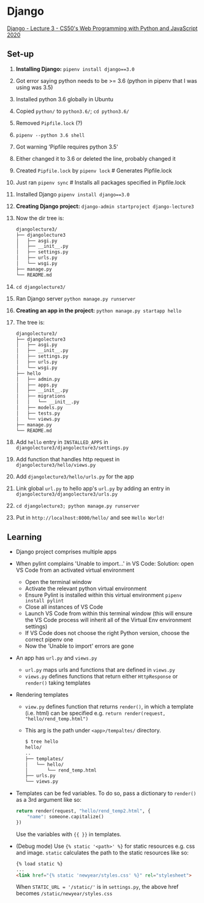 # Django

[Django - Lecture 3 - CS50's Web Programming with Python and JavaScript 2020](https://www.youtube.com/watch?v=w8q0C-C1js4&list=PLhQjrBD2T380xvFSUmToMMzERZ3qB5Ueu&index=5)

## Set-up

1. **Installing Django:** `pipenv install django==3.0`
2. Got error saying python needs to be >= 3.6 (python in pipenv that I was using was 3.5)
3. Installed python 3.6 globally in Ubuntu
4. Copied `python/` to `python3.6/`; `cd python3.6/`
5. Removed `Pipfile.lock` (?)
6. `pipenv --python 3.6 shell`
7. Got warning 'Pipfile requires python 3.5'
8. Either changed it to 3.6 or deleted the line, probably changed it
9. Created `Pipfile.lock` by `pipenv lock` # Generates Pipfile.lock
10. Just ran `pipenv sync` # Installs all packages specified in Pipfile.lock
11. Installed Django `pipenv install django==3.0`
12. **Creating Django project:** `django-admin startproject django-lecture3`
13. Now the dir tree is:

    ```bash
    djangolecture3/
    ├── djangolecture3
    │   ├── asgi.py
    │   ├── __init__.py
    │   ├── settings.py
    │   ├── urls.py
    │   └── wsgi.py
    ├── manage.py
    └── README.md
    ```

14. `cd djangolecture3/`
15. Ran Django server `python manage.py runserver`
16. **Creating an app in the project:** `python manage.py startapp hello`
17. The tree is:

    ```bash
    djangolecture3/
    ├── djangolecture3
    │   ├── asgi.py
    │   ├── __init__.py
    │   ├── settings.py
    │   ├── urls.py
    │   └── wsgi.py
    ├── hello
    │   ├── admin.py
    │   ├── apps.py
    │   ├── __init__.py
    │   ├── migrations
    │   │   └── __init__.py
    │   ├── models.py
    │   ├── tests.py
    │   └── views.py
    ├── manage.py
    └── README.md
    ```

18. Add `hello` entry in `INSTALLED_APPS` in `djangolecture3/djangolecture3/settings.py`
19. Add function that handles http request in `djangolecture3/hello/views.py`
20. Add `djangolecture3/hello/urls.py` for the app
21. Link global `url.py` to hello app's `url.py` by adding an entry in `djangolecture3/djangolecture3/urls.py`
22. `cd djangolecture3; python manage.py runserver`
23. Put in `http://localhost:8000/hello/` and see `Hello World!`

## Learning

- Django project comprises multiple apps
- When pylint complains 'Unable to import...' in VS Code: Solution: open VS Code from an activated virtual environment
  - Open the terminal window
  - Activate the relevant python virtual environment
  - Ensure Pylint is installed within this virtual environment `pipenv install pylint`
  - Close all instances of VS Code
  - Launch VS Code from within this terminal window (this will ensure the VS Code process will inherit all of the Virtual Env environment settings)
  - If VS Code does not choose the right Python version, choose the correct pipenv one
  - Now the 'Unable to import' errors are gone
- An app has `url.py` and `views.py`
  - `url.py` maps urls and functions that are defined in `views.py`
  - `views.py` defines functions that return either `HttpResponse` or `render()` taking templates
- Rendering templates
  - `view.py` defines function that returns `render()`, in which a template (i.e. html) can be specified e.g. `return render(request, "hello/rend_temp.html")`
  - This arg is the path under `<app>/tempaltes/` directory.

    ```bash
    $ tree hello
    hello/
    ..
    ├── templates/
    │   └── hello/
    │       └── rend_temp.html
    ├── urls.py
    └── views.py
    ```

- Templates can be fed variables. To do so, pass a dictionary to `render()` as a 3rd argument like so:

  ```python
  return render(request, "hello/rend_temp2.html", {
      "name": someone.capitalize()
  })
  ```

  Use the variables with `{{ }}` in templates.

- (Debug mode) Use `{% static '<path>' %}` for static resources e.g. css and image. `static` calculates the path to the static resources like so:

  ```html
  {% load static %}
  ...
  <link href="{% static 'newyear/styles.css' %}" rel="stylesheet">
  ```

  When `STATIC_URL = '/static/'` is in `settings.py`, the above href becomes `/static/newyear/styles.css`
  